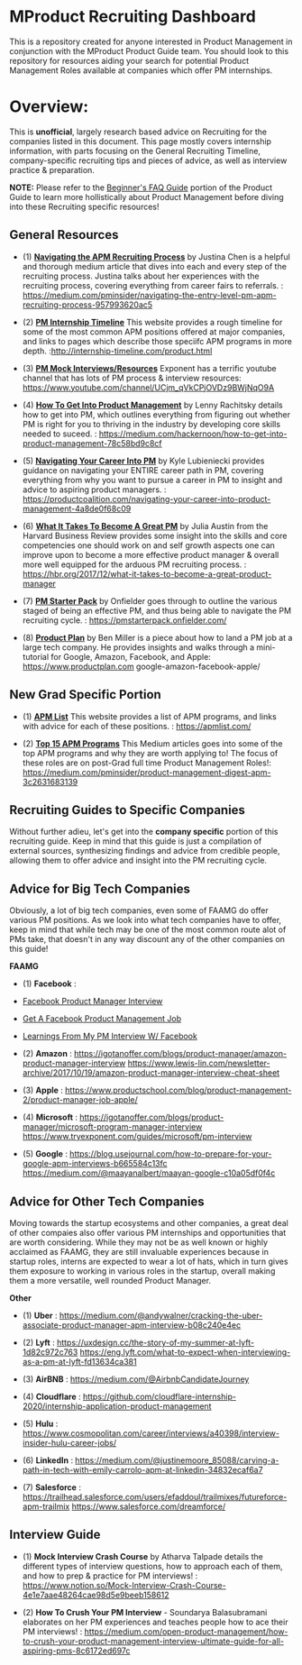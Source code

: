 # MProduct Recruiting Dashboard
This is a repository created for anyone interested in Product Management in conjunction with the MProduct Product Guide team. You should look to this repository for resources aiding your search for potential Product Management Roles available at companies which offer PM internships.  

# Overview:

This is **unofficial**, largely research based advice on Recruiting for the companies listed in this document. This page mostly covers internship information, with parts focusing on the General Recruiting Timeline, company-specific recruiting tips and pieces of advice, as well as interview practice & preparation. 


**NOTE:** Please refer to the [Beginner's FAQ Guide](https://docs.google.com/document/d/1DqiIlsDFDgEURjuu5qogYetPev4Z-76oAmxBNIwCNv0/edit) portion of the Product Guide to learn more hollistically about Product Management before diving into these Recruiting specific resources!

## General Resources

* (1) **[Navigating the APM Recruiting Process](https://medium.com/pminsider/navigating-the-entry-level-pm-apm-recruiting-process-957993620ac5)** by Justina Chen is a helpful and thorough medium article that dives into each and every step of the recruiting process. Justina talks about her experiences with the recruiting process, covering everything from career fairs to referrals. : https://medium.com/pminsider/navigating-the-entry-level-pm-apm-recruiting-process-957993620ac5

* (2) **[PM Internship Timeline](http://internship-timeline.com/product.html)** This website provides a rough timeline for some of the most common APM positions offered at major companies, and links to pages which describe those speciifc APM programs in more depth. :http://internship-timeline.com/product.html

* (3) **[PM Mock Interviews/Resources](https://www.youtube.com/channel/UCjm_qVkCPjOVDz9BWjNqO9A)** Exponent has a terrific youtube channel that has lots of PM process & interview resources: https://www.youtube.com/channel/UCjm_qVkCPjOVDz9BWjNqO9A

* (4) **[How To Get Into Product Management](https://medium.com/hackernoon/how-to-get-into-product-management-78c58bd9c8cf)** by Lenny Rachitsky details how to get into PM, which outlines everything from figuring out whether PM is right for you to thriving in the industry by developing core skills needed to suceed. : https://medium.com/hackernoon/how-to-get-into-product-management-78c58bd9c8cf

* (5) **[Navigating Your Career Into PM](https://productcoalition.com/navigating-your-career-into-product-management-4a8de0f68c09)** by Kyle Lubieniecki provides guidance on navigating your ENTIRE career path in PM, covering everything from why you want to pursue a career in PM to insight and advice to aspiring product managers. : https://productcoalition.com/navigating-your-career-into-product-management-4a8de0f68c09

* (6) **[What It Takes To Become A Great PM](https://hbr.org/2017/12/what-it-takes-to-become-a-great-product-manager)** by Julia Austin from the Harvard Business Review provides some insight into the skills and core competencies one should work on and self growth aspects one can improve upon to become a more effective product manager & overall more well equipped for the arduous PM recruiting process. : https://hbr.org/2017/12/what-it-takes-to-become-a-great-product-manager

* (7) **[PM Starter Pack](https://pmstarterpack.onfielder.com/)** by Onfielder goes through to outline the various staged of being an effective PM, and thus being able to navigate the PM recruiting cycle. : https://pmstarterpack.onfielder.com/

* (8) **[Product Plan](https://www.productplan.com/google-amazon-facebook-apple/)** by Ben Miller is a piece about how to land a PM job at a large tech company. He provides insights and walks through a mini-tutorial for Google, Amazon, Facebook, and Apple: https://www.productplan.com google-amazon-facebook-apple/

## New Grad Specific Portion
* (1) **[APM List](https://apmlist.com/)** This website provides a list of APM programs, and links with advice for each of these positions. :  https://apmlist.com/

* (2) **[Top 15 APM Programs](https://medium.com/pminsider/product-management-digest-apm-3c2631683139)** This Medium articles goes into some of the top APM programs and why they are worth applying to! The focus of these roles are on post-Grad full time Product Management Roles!: https://medium.com/pminsider/product-management-digest-apm-3c2631683139

## Recruiting Guides to Specific Companies
Without further adieu, let's get into the **company specific** portion of this recruiting guide. Keep in mind that this guide is just a compilation of external sources, synthesizing findings and advice from credible people, allowing them to offer advice and insight into the PM recruiting cycle. 

## Advice for Big Tech Companies
Obviously, a lot of big tech companies, even some of FAAMG do offer various PM positions. As we look into what tech companies have to offer, keep in mind that while tech may be one of the most common route alot of PMs take, that doesn't in any way discount any of the other companies on this guide!

**FAAMG**
* (1) **Facebook**  : 
* [Facebook Product Manager Interview](https://igotanoffer.com/blogs/product-manager/facebook-product-manager-interview)
* [Get A Facebook Product Management Job](https://www.productschool.com/blog/product-management-2/get-product-management-job-facebook/)
* [Learnings From My PM Interview W/ Facebook](https://medium.com/@aayushxagrawal/learnings-from-my-product-manager-interview-facebook-887bc0aa95c5)

* (2) **Amazon** : https://igotanoffer.com/blogs/product-manager/amazon-product-manager-interview
                   https://www.lewis-lin.com/newsletter-archive/2017/10/19/amazon-product-manager-interview-cheat-sheet

* (3) **Apple** : https://www.productschool.com/blog/product-management-2/product-manager-job-apple/

* (4) **Microsoft** : https://igotanoffer.com/blogs/product-manager/microsoft-program-manager-interview
                      https://www.tryexponent.com/guides/microsoft/pm-interview

* (5) **Google** : https://blog.usejournal.com/how-to-prepare-for-your-google-apm-interviews-b665584c13fc
https://medium.com/@maayanalbert/maayan-google-c10a05df0f4c


## Advice for Other Tech Companies
Moving towards the startup ecosystems and other companies, a great deal of other compaies also offer various PM internships and opportunities that are worth considering. While they may not be as well known or highly acclaimed as FAAMG, they are still invaluable experiences because in startup roles, interns are expected to wear a lot of hats, which in turn gives them exposure to working in various roles in the startup, overall making them a more versatile, well rounded Product Manager.

**Other**
* (1) **Uber**  : https://medium.com/@andywalner/cracking-the-uber-associate-product-manager-apm-interview-b08c240e4ec

* (2) **Lyft** : https://uxdesign.cc/the-story-of-my-summer-at-lyft-1d82c972c763
                 https://eng.lyft.com/what-to-expect-when-interviewing-as-a-pm-at-lyft-fd13634ca381

* (3) **AirBNB** : https://medium.com/@AirbnbCandidateJourney

* (4) **Cloudflare** : https://github.com/cloudflare-internship-2020/internship-application-product-management

* (5) **Hulu**  : https://www.cosmopolitan.com/career/interviews/a40398/interview-insider-hulu-career-jobs/

* (6) **LinkedIn**  :   https://medium.com/@justinemoore_85088/carving-a-path-in-tech-with-emily-carrolo-apm-at-linkedin-34832ecaf6a7

* (7) **Salesforce**  : https://trailhead.salesforce.com/users/efaddoul/trailmixes/futureforce-apm-trailmix
                        https://www.salesforce.com/dreamforce/

## Interview Guide

* (1) **Mock Interview Crash Course** by Atharva Talpade details the different types of interview questions, how to approach each of them, and how to prep & practice for PM interviews! : https://www.notion.so/Mock-Interview-Crash-Course-4e1e7aae48264cae98d5e9beeb158612

* (2) **How To Crush Your PM Interview** - Soundarya Balasubramani elaborates on her PM experiences and teaches people how to ace their PM interviews! : https://medium.com/open-product-management/how-to-crush-your-product-management-interview-ultimate-guide-for-all-aspiring-pms-8c6172ed697c
